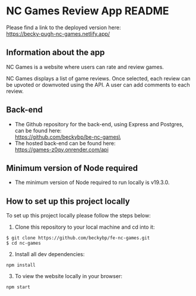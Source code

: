 # NC Games Review App README

Please find a link to the deployed version here:\
https://becky-pugh-nc-games.netlify.app/

## Information about the app

NC Games is a website where users can rate and review games.

NC Games displays a list of game reviews. Once selected, each review can be upvoted or downvoted using the API. A user can add comments to each review.

## Back-end

- The Github repository for the back-end, using Express and Postgres, can be found here:\
  https://github.com/beckybp/be-nc-games\
- The hosted back-end can be found here:\
  https://games-z0qy.onrender.com/api

## Minimum version of Node required

- The minimum version of Node required to run locally is v19.3.0.

## How to set up this project locally

To set up this project locally please follow the steps below:

1. Clone this repository to your local machine and cd into it:

```
$ git clone https://github.com/beckybp/fe-nc-games.git
$ cd nc-games
```

2. Install all dev dependencies:

```
npm install
```

3. To view the website locally in your browser:

```
npm start
```
